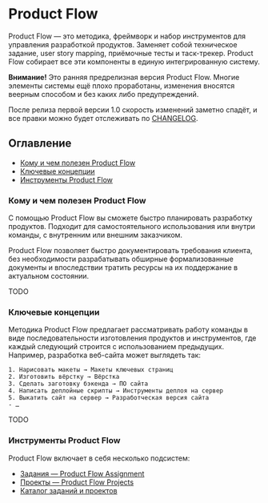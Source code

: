 # Product Flow

Product Flow — это методика, фреймворк и набор инструментов для управления разработкой продуктов. Заменяет собой техническое задание, user story mapping, приёмочные тесты и таск-трекер. Product Flow собирает все эти компоненты в единую интегрированную систему.

**Внимание!** Это ранняя предрелизная версия Product Flow. Многие элементы системы ещё плохо проработаны, изменения вносятся веерным способом и без каких либо предупреждений.

После релиза первой версии 1.0 скорость изменений заметно спадёт, и все правки можно будет отслеживать по [CHANGELOG](./CHANGELOG.md).


## Оглавление

- [Кому и чем полезен Product Flow](#motivation)
- [Ключевые концепции](#key-conceptions)
- [Инструменты Product Flow](#product-flow-tools)


<a name="motivation"></a>
### Кому и чем полезен Product Flow

С помощью Product Flow вы сможете быстро планировать разработку продуктов. Подходит для самостоятельного использования или внутри команды, с внутренним или внешним заказчиком.

Product Flow позволяет быстро документировать требования клиента, без необходимости разрабатывать обширные формализованные документы и впоследствии тратить ресурсы на их поддержание в актуальном состоянии.

TODO


<a name="key-conceptions"></a>
### Ключевые концепции

Методика Product Flow предлагает рассматривать работу команды в виде последовательности изготовления продуктов и инструментов, где каждый следующий строится с использованием предыдущих. Например, разработка веб-сайта может выглядеть так:

```
1. Нарисовать макеты → Макеты ключевых страниц
2. Изготовить вёрстку → Вёрстка
3. Сделать заготовку бэкенда → ПО сайта
4. Написать деплойные скрипты → Инструменты деплоя на сервер
5. Выкатить сайт на сервер → Разработческая версия сайта
- …
```

TODO

<a name="product-flow-tools"></a>
### Инструменты Product Flow

Product Flow включает в себя несколько подсистем:

- [Задания — Product Flow Assignment](assignment)
- [Проекты — Product Flow Projects](projects)
- [Каталог заданий и проектов](catalog)

